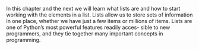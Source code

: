 In this chapter and the next we will learn
what lists are and how to start working with
the elements in a list. Lists allow us to store
sets of information in one place, whether we
have just a few items or millions of items. Lists are
one of Python’s most powerful features readily acces-
sible to new programmers, and they tie together many
important concepts in programming.
